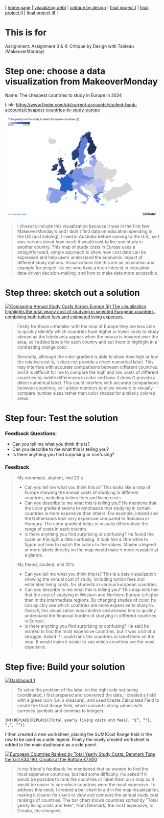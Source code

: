 | [home page](https://ray1208xxxx.github.io/Ray-Zeng-Portfolio/) | [visualizing debt](visualizing-government-debt) | [critique by design](critique-by-design) | [final project I](final-project-part-one) | [final project II](final-project-part-two) | [final project III](final-project-part-three) |

# This is for 
Assignment: Assignment 3 & 4: Critique by Design with Tableau (MakeoverMonday)

# Step one: choose a data visualization from MakeoverMonday
Name: The cheapest countries to study in Europe in 2024

Link: https://www.finder.com/uk/current-accounts/student-bank-accounts/cheapest-countries-to-study-europe

![Cheapest Countries to Study in Europe](https://raw.githubusercontent.com/Ray1208xxxx/Ray-Zeng-Portfolio/main/cheapest-countries-to-study-in-Europe.png)

> I chose to include this visualization because it was in the first few MakeoverMonday's and I didn't find data on education spending in the US (just kidding). I lived in Australia before coming to the U.S., so I was curious about how much it would cost to live and study in another country. This map of study costs in Europe uses a straightforward, simple approach to show how cost data can be expressed and help users understand the economic impact of different study options. Visualizations like this are an inspiration and example for people like me who have a keen interest in education, data-driven decision-making, and how to make data more accessible.

# Step three: sketch out a solution
<div class='tableauPlaceholder' id='viz1731192470572' style='position: relative'>
  <noscript>
    <a href='#'>
      <img alt='Comparing Annual Study Costs Across Europe (£) The visualization highlights the total yearly cost of studying in selected European countries, combining both tuition fees and estimated living expenses.' src='https://public.tableau.com/static/images/a3/a34/Sheet1/1_rss.png' style='border: none' />
    </a>
  </noscript>
  <object class='tableauViz' style='display: none;'>
    <param name='host_url' value='https%3A%2F%2Fpublic.tableau.com%2F' />
    <param name='embed_code_version' value='3' />
    <param name='site_root' value='' />
    <param name='name' value='a34/Sheet1' />
    <param name='tabs' value='no' />
    <param name='toolbar' value='yes' />
    <param name='static_image' value='https://public.tableau.com/static/images/a3/a34/Sheet1/1.png' />
    <param name='animate_transition' value='yes' />
    <param name='display_static_image' value='yes' />
    <param name='display_spinner' value='yes' />
    <param name='display_overlay' value='yes' />
    <param name='display_count' value='yes' />
    <param name='language' value='zh-CN' />
    <param name='filter' value='publish=yes' />
  </object>
</div>
<script type='text/javascript'>
  var divElement = document.getElementById('viz1731192470572');
  var vizElement = divElement.getElementsByTagName('object')[0];
  vizElement.style.width = '100%';
  vizElement.style.height = (divElement.offsetWidth * 0.75) + 'px';
  var scriptElement = document.createElement('script');
  scriptElement.src = 'https://public.tableau.com/javascripts/api/viz_v1.js';
  vizElement.parentNode.insertBefore(scriptElement, vizElement);
</script>


> Firstly for those unfamiliar with the map of Europe they are less able to quickly identify which countries have higher or lower costs to study abroad as the labels only appear when the mouse is hovered over the area, so I added labels for each country and set them to highlight in a contrasting orange color.
>
> Secondly, although the color gradient is able to show how high or low the relative cost is, it does not provide a direct numerical label. This may interfere with accurate comparisons between different countries, and it is difficult for me to compare the high and low costs of different countries by subtle differences in color and lows it doesn't provide a direct numerical label. This could interfere with accurate comparisons between countries, so I added numbers to allow viewers to visually compare number sizes rather than color shades for similarly colored areas.

# Step four: Test the solution
### Feedback Questions:
* Can you tell me what you think this is?
* Can you describe to me what this is telling you?
* Is there anything you find surprising or confusing?

### Feedback
> My roommate, student, mid 20's
> * Can you tell me what you think this is? This looks like a map of Europe showing the annual costs of studying in different countries, including tuition fees and living costs.
> * Can you describe to me what this is telling you? He mentions that the color gradient seems to emphasize that studying in certain countries is more expensive than others. For example, Ireland and the Netherlands look very expensive compared to Romania or Hungary. The color gradient helps to visually differentiate the range of costs in each country.
> * Is there anything you find surprising or confusing? He found the scale on the right a little confusing. It took him a little while to figure out how to match the colors to the values. Maybe a legend or more labels directly on the map would make it more readable at a glance.

> My friend, student, mid 20's
> * Can you tell me what you think this is? This is a data visualization showing the annual cost of study, including tuition fees and estimated living costs, for students in various European countries
> * Can you describe to me what this is telling you? This map tells him that the cost of studying in Western and Northern Europe is higher than in the intermediate regions. By changing shades of color, he can quickly see which countries are more expensive to study in. Overall, this visualization was intuitive and allowed him to quickly understand the financial burden of studying in different countries in Europe.
> * Is there anything you find surprising or confusing? He said he wanted to find the most expensive countries, but it was a bit of a struggle. Asked if I could rank the countries or label them on the map. It would make it easier to see which countries are the most expensive.

# Step five: Build your solution
<div class='tableauPlaceholder' id='viz1731208405169' style='position: relative'>
    <noscript>
        <a href='#'>
            <img alt='Dashboard 1 ' src='https://public.tableau.com/static/images/a3/a34improve/Dashboard1/1_rss.png' style='border: none' />
        </a>
    </noscript>
    <object class='tableauViz' style='display:none;'>
        <param name='host_url' value='https%3A%2F%2Fpublic.tableau.com%2F' />
        <param name='embed_code_version' value='3' />
        <param name='site_root' value='' />
        <param name='name' value='a34improve/Dashboard1' />
        <param name='tabs' value='no' />
        <param name='toolbar' value='yes' />
        <param name='static_image' value='https://public.tableau.com/static/images/a3/a34improve/Dashboard1/1.png' />
        <param name='animate_transition' value='yes' />
        <param name='display_static_image' value='yes' />
        <param name='display_spinner' value='yes' />
        <param name='display_overlay' value='yes' />
        <param name='display_count' value='yes' />
        <param name='language' value='zh-CN' />
        <param name='filter' value='publish=yes' />
    </object>
</div>
<script type='text/javascript'>
    var divElement = document.getElementById('viz1731208405169');
    var vizElement = divElement.getElementsByTagName('object')[0];
    if (divElement.offsetWidth > 800) {
        vizElement.style.width = '1000px';
        vizElement.style.height = '827px';
    } else if (divElement.offsetWidth > 500) {
        vizElement.style.width = '1000px';
        vizElement.style.height = '827px';
    } else {
        vizElement.style.width = '100%';
        vizElement.style.height = '727px';
    }
    var scriptElement = document.createElement('script');
    scriptElement.src = 'https://public.tableau.com/javascripts/api/viz_v1.js';
    vizElement.parentNode.insertBefore(scriptElement, vizElement);
</script>

> To solve the problem of the label on the right side not being coordinated, I first prepared and converted the data, I created a field with a green icon (i.e. a measure), and used Create Calculated Field to create the Cost Range field, which converts string values with currency symbols and commas to integers:
```
INT(REPLACE(REPLACE([Total yearly living costs and fees], “£”, “”), “,”, “”))
```
I then created a new worksheet, placing the SUM(Cost Range field in the row to be used as a side legend. Finally the newly created worksheet is added to the main dashboard as a side panel.


<div class='tableauPlaceholder' id='viz1731210314546' style='position: relative'>
    <noscript>
        <a href='#'>
            <img alt='European Countries Ranked by Total Yearly Study Costs: Denmark Tops the List £34,190, Croatia at the Bottom £7,920' src='https://public.tableau.com/static/images/a3/a34version2/Sheet1/1_rss.png' style='border: none' />
        </a>
    </noscript>
    <object class='tableauViz' style='display:none;'>
        <param name='host_url' value='https%3A%2F%2Fpublic.tableau.com%2F' />
        <param name='embed_code_version' value='3' />
        <param name='site_root' value='' />
        <param name='name' value='a34version2/Sheet1' />
        <param name='tabs' value='no' />
        <param name='toolbar' value='yes' />
        <param name='static_image' value='https://public.tableau.com/static/images/a3/a34version2/Sheet1/1.png' />
        <param name='animate_transition' value='yes' />
        <param name='display_static_image' value='yes' />
        <param name='display_spinner' value='yes' />
        <param name='display_overlay' value='yes' />
        <param name='display_count' value='yes' />
        <param name='language' value='zh-CN' />
        <param name='filter' value='publish=yes' />
    </object>
</div>
<script type='text/javascript'>
    var divElement = document.getElementById('viz1731210314546');
    var vizElement = divElement.getElementsByTagName('object')[0];
    vizElement.style.width = '100%';
    vizElement.style.height = (divElement.offsetWidth * 0.75) + 'px';
    var scriptElement = document.createElement('script');
    scriptElement.src = 'https://public.tableau.com/javascripts/api/viz_v1.js';
    vizElement.parentNode.insertBefore(scriptElement, vizElement);
</script>

> In my friend's feedback, he mentioned that he wanted to find the most expensive countries, but had some difficulty. He asked if it would be possible to rank the countries or label them on a map so it would be easier to see which countries were the most expensive. To address this need, I created a bar chart to aid in the map visualization, making it clearer for users to view and compare the annual study cost rankings of countries. The bar chart shows countries sorted by “Total yearly living costs and fees”, from Denmark, the most expensive, to Croatia, the cheapest.
